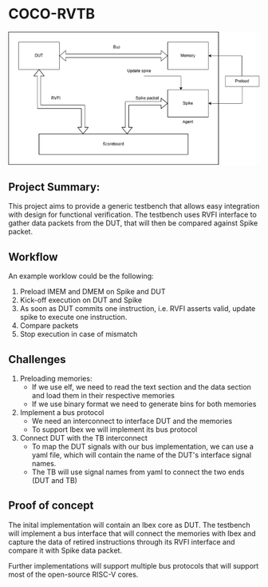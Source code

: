 # COCO-RVTB

![Diagram](docs/nrv_coco_rvtb.png)

## Project Summary:
This project aims to provide a generic testbench that allows easy integration with design for functional verification. The testbench uses RVFI interface to gather data packets from the DUT, that will then be compared against Spike packet.

## Workflow
An example worklow could be the following:
1. Preload IMEM and DMEM on Spike and DUT
2. Kick-off execution on DUT and Spike
3. As soon as DUT commits one instruction, i.e. RVFI asserts valid, update spike to execute one instruction.
4. Compare packets
5. Stop execution in case of mismatch

## Challenges
1. Preloading memories:
    - If we use elf, we need to read the text section and the data section and load them in their respective memories
    - If we use binary format we need to generate bins for both memories
2. Implement a bus protocol
    - We need an interconnect to interface DUT and the memories
    - To support Ibex we will implement its bus protocol
3. Connect DUT with the TB interconnect
    - To map the DUT signals with our bus implementation, we can use a yaml file, which will contain the name of the DUT's interface signal names.
    - The TB will use signal names from yaml to connect the two ends (DUT and TB)

## Proof of concept
The inital implementation will contain an Ibex core as DUT. The testbench will implement a bus interface that will connect the memories with Ibex and capture the data of retired instructions through its RVFI interface and compare it with Spike data packet.

Further implementations will support multiple bus protocols that will support most of the open-source RISC-V cores.
